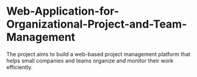 # Web-Application-for-Organizational-Project-and-Team-Management
The project aims to build a web-based project management platform that helps small companies and teams organize and monitor their work efficiently.
